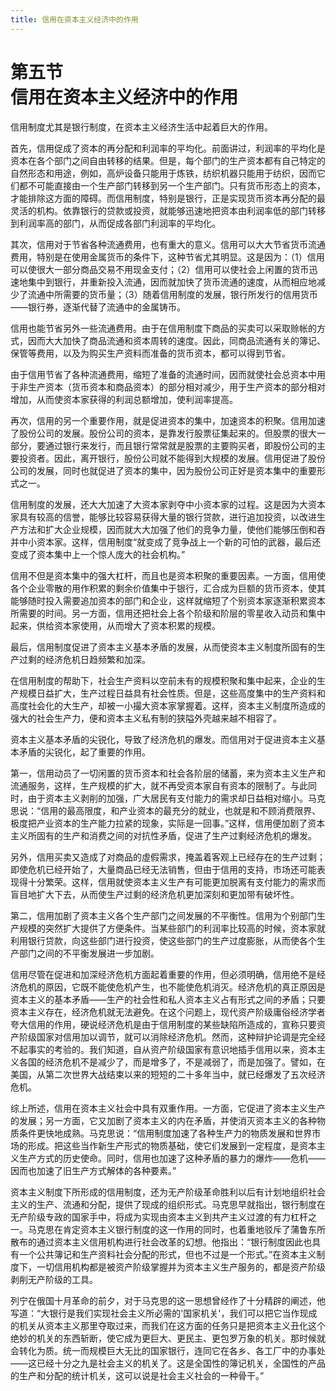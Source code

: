 ```yaml
---
title: 信用在资本主义经济中的作用
---
```


# 第五节<br>**信用在资本主义经济&zwnj;中的作用**

信用制度尤其是银行制度，在资本主义经济生活中起着巨大的作用。

首先，信用促成了资本的再分配和利润率的平均化。前面讲过，利润率的平均化是资本在各个部门之间自由转移的结果。但是，每个部门的生产资本都有自己特定的自然形态和用途，例如，高炉设备只能用于炼铁，纺织机器只能用于纺织，因而它们都不可能直接由一个生产部门转移到另一个生产部门。只有货币形态上的资本，才能排除这方面的障碍。而信用制度，特别是银行，正是实现货币资本再分配的最灵活的机构。依靠银行的贷款或投资，就能够迅速地把资本由利润率低的部门转移到利润率高的部门，从而促成各部门利润率的平均化。

其次，信用对于节省各种流通费用，也有重大的意义。信用可以大大节省货币流通费用，特别是在使用金属货币的条件下，这种节省尤其明显。这是因为：（1）信用可以使很大一部分商品交易不用现金支付；（2）信用可以使社会上闲置的货币迅速地集中到银行，并重新投入流通，因而就加快了货币流通的速度，从而相应地减少了流通中所需要的货币量；（3）随着信用制度的发展，银行所发行的信用货币——银行券，逐渐代替了流通中的金属铸币。

信用也能节省另外一些流通费用。由于在信用制度下商品的买卖可以采取赊帐的方式，因而大大加快了商品流通和资本周转的速度。因此，同商品流通有关的簿记、保管等费用，以及为购买生产资料而准备的货币资本，都可以得到节省。

由于信用节省了各种流通费用，缩短了准备的流通时间，因而就使社会总资本中用于非生产资本（货币资本和商品资本）的部分相对减少，用于生产资本的部分相对增加，从而使资本家获得的利润总额增加，使利润率提高。

再次，信用的另一个重要作用，就是促进资本的集中，加速资本的积聚。信用加速了股份公司的发展。股份公司的资本，是靠发行股票征集起来的。但股票的很大一部分，要通过银行来发行，而且银行常常就是股票的主要购买者，即股份公司的主要投资者。因此，离开银行，股份公司就不能得到大规模的发展。信用促进了股份公司的发展，同时也就促进了资本的集中，因为股份公司正好是资本集中的重要形式之一。

信用制度的发展，还大大加速了大资本家剥夺中小资本家的过程。这是因为大资本家具有较高的信誉，能够比较容易获得大量的银行贷款，进行追加投资，以改进生产方法和扩大企业规模，因而就大大加强了他们的竞争力量，使他们能够压倒和吞并中小资本家。这样，信用制度“就变成了竞争战上一个新的可怕的武器，最后还变成了资本集中上一个惊人庞大的社会机构。”

信用不但是资本集中的强大杠杆，而且也是资本积聚的重要因素。一方面，信用使各个企业零散的用作积累的剩余价值集中于银行，汇合成为巨额的货币资本，使其能够随时投入需要追加资本的部门和企业，这样就缩短了个别资本家逐渐积累资本所需要的时间。另一方面，信用还把社会上各个阶级和阶层的零星收入动员和集中起来，供给资本家使用，从而增大了资本积累的规模。

最后，信用制度促进了资本主义基本矛盾的发展，从而使资本主义制度所固有的生产过剩的经济危机日趋频繁和加深。

在信用制度的帮助下，社会生产资料以空前未有的规模积聚和集中起来，企业的生产规模日益扩大，生产过程日益具有社会性质。但是，这些高度集中的生产资料和高度社会化的大生产，却被一小撮大资本家掌握着。这样，资本主义制度所造成的强大的社会生产力，便和资本主义私有制的狭隘外壳越来越不相容了。

资本主义基本矛盾的尖锐化，导致了经济危机的爆发。而信用对于促进资本主义基本矛盾的尖锐化，起了重要的作用。

第一，信用动员了一切闲置的货币资本和社会各阶层的储蓄，来为资本主义生产和流通服务，这样，生产规模的扩大，就不再受资本家自有资本的限制了。与此同时，由于资本主义剥削的加强，广大居民有支付能力的需求却日益相对缩小。马克思说：“信用的最高限度，和产业资本的最充分的就业，也就是和不顾消费限界、极度把产业资本的生产能力拉紧的现象，实际是一回事。”这样，信用便加剧了资本主义所固有的生产和消费之间的对抗性矛盾，促进了生产过剩经济危机的爆发。

另外，信用买卖又造成了对商品的虛假需求，掩盖着客观上已经存在的生产过剩；即使危机已经开始了，大量商品已经无法销售，但由于信用的支持，市场还可能表现得十分繁荣。这样，信用就使资本主义生产有可能更加脱离有支付能力的需求而盲目地扩大下去，从而使生产过剩的经济危机更加深刻和更加带有破坏性。

第二，信用加剧了资本主义各个生产部门之间发展的不平衡性。信用为个别部门生产规模的突然扩大提供了方便条件。当某些部门的利润率比较高的时候，资本家就利用银行贷款，向这些部门进行投资，使这些部门的生产过度膨胀，从而使各个生产部门之间的不平衡发展进一步加剧。

信用尽管在促进和加深经济危机方面起着重要的作用，但必须明确，信用绝不是经济危机的原因，它既不能使危机产生，也不能使危机消灭。经济危机的真正原因是资本主义的基本矛盾——生产的社会性和私人资本主义占有形式之间的矛盾；只要资本主义存在，经济危机就无法避免。在这个问题上，现代资产阶级庸俗经济学者夸大信用的作用，硬说经济危机是由于信用制度的某些缺陷所造成的，宣称只要资产阶级国家对信用加以调节，就可以消除经济危机。然而，这种辩护论调是完全经不起事实的考验的。我们知道，自从资产阶级国家有意识地插手信用以来，资本主义各国的经济危机不是减少了，而是增多了，不是减弱了，而是加强了。譬如，在美国，从第二次世界大战结束以来的短短的二十多年当中，就已经爆发了五次经济危机。

综上所述，信用在资本主义社会中具有双重作用。一方面，它促进了资本主义生产的发展；另一方面，它又加剧了资本主义的内在矛盾，并使消灭资本主义的各种物质条件更快地成熟。马克思说：“信用制度加速了各种生产力的物质发展和世界市场的形成。把这些当作新生产形式的物质基础，使它们发展到一定程度，是资本主义生产方式的历史使命。同时，信用也加速了这种矛盾的暴力的爆炸——危机——因而也加速了旧生产方式解体的各种要素。”

资本主义制度下所形成的信用制度，还为无产阶级革命胜利以后有计划地组织社会主义的生产、流通和分配，提供了现成的组织形式。马克思早就指出，银行制度在无产阶级专政的国家手中，将成为实现由资本主义到共产主义过渡的有力杠杆之一。马克思在肯定资本主义银行制度的这一作用的同时，也着重地驳斥了蒲鲁东所散布的通过资本主义信用机构进行社会改革的幻想。他指出：“银行制度因此也具有一个公共簿记和生产资料社会分配的形式，但也不过是一个形式。”在资本主义制度下，一切信用机构都是被资产阶级掌握并为资本主义生产服务的，都是资产阶级剥削无产阶级的工具。

列宁在俄国十月革命的前夕，对于马克思的这一思想曾经作了十分精辟的阐述，他写道：“大银行是我们实现社会主义所必需的'国家机关'，我们可以把它当作现成的机关从资本主义那里夺取过来，而我们在这方面的任务只是把资本主义丑化这个绝妙的机关的东西斩断，使它成为更巨大、更民主、更包罗万象的机关。那时候就会转化为质。统一而规模巨大无比的国家银行，连同它在各乡、各工厂中的办事处——这已经十分之九是社会主义的机关了。这是全国性的簿记机关，全国性的产品的生产和分配的统计机关，这可以说是社会主义社会的一种骨干。”